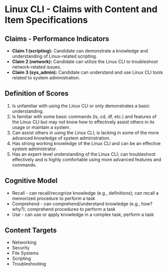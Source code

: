 # Linux CLI - Claims with Content and Item Specifications

## Claims - Performance Indicators

- **Claim 1 (scripting):** Candidate can demonstrate a knowledge and understanding of Linux-related scripting.
- **Claim 2 (network):** Candidate can utilize the Linux CLI to troubleshoot network-related issues.
- **Claim 3 (sys_admin):** Candidate can understand and use Linux CLI tools related to system administration.

## Definition of Scores

1. Is unfamiliar with using the Linux CLI or only demonstrates a basic understanding.
2. Is familiar with some basic commands (ls, cd, df, etc.) and features of the Linux CLI but may not know how to effectively assist others in its usage or maintain a system.
3. Can assist others in using the Linux CLI; is lacking in some of the more advanced knowledge of system administration.
4. Has strong working knowledge of the Linux CLI and can be an effective system administrator.
5. Has an expert-level understanding of the Linux CLI; can troubleshoot effectively and is highly comfortable using more advanced features and commands.

## Cognitive Model

- Recall -  can recall/recognize knowledge (e.g., definitions); can recall a memorized procedure to perform a task
- Comprehend -  can comprehend/understand knowledge (e.g., how? why?); comprehend procedures to perform a task
- Use - can use or apply knowledge in a complex task; perform a task

## Content Targets

- Networking
- Security
- File Systems
- Scripting
- Troubleshooting
